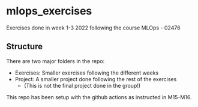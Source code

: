 # mlops_exercises
Exercises done in week 1-3 2022 following the course MLOps - 02476

## Structure
There are two major folders in the repo:
 - Exercises: Smaller exercises following the different weeks
 - Project: A smaller project done following the rest of the exercises
    - (This is not the final project done in the group!)

This repo has been setup with the github actions as instructed in M15-M16.
